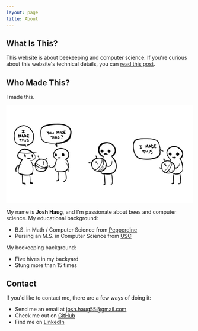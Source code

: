 ```yaml
---
layout: page
title: About
---
```


## What Is This?

This website is about beekeeping and computer science. If you're curious about this website's technical details, you can [read this post](about-this-site.html).

## Who Made This?

I made this.

![ ](assets/i-made-this.jpg)

My name is **Josh Haug**, and I'm passionate about bees and computer science. My educational background:

* B.S. in Math / Computer Science from [Pepperdine](http://www.pepperdine.edu/)
* Pursing an M.S. in Computer Science from [USC](https://www.cs.usc.edu)

My beekeeping background:  

* Five hives in my backyard
* Stung more than 15 times

## Contact

If you'd like to contact me, there are a few ways of doing it:

* Send me an email at [josh.haug55@gmail.com](mailto:josh.haug55@gmail.com?Subject=Hello%20World)
* Check me out on [GitHub](https://www.github.com/joshhaug)
* Find me on [LinkedIn](https://www.linkedin.com/in/joshua-haug-64a04897)
